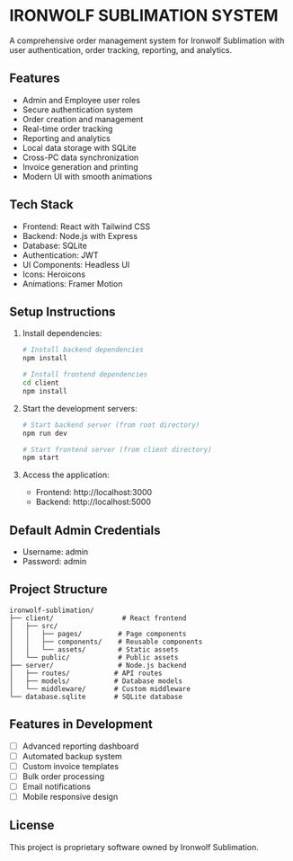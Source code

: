 # IRONWOLF SUBLIMATION SYSTEM

A comprehensive order management system for Ironwolf Sublimation with user authentication, order tracking, reporting, and analytics.

## Features

- Admin and Employee user roles
- Secure authentication system
- Order creation and management
- Real-time order tracking
- Reporting and analytics
- Local data storage with SQLite
- Cross-PC data synchronization
- Invoice generation and printing
- Modern UI with smooth animations

## Tech Stack

- Frontend: React with Tailwind CSS
- Backend: Node.js with Express
- Database: SQLite
- Authentication: JWT
- UI Components: Headless UI
- Icons: Heroicons
- Animations: Framer Motion

## Setup Instructions

1. Install dependencies:
   ```bash
   # Install backend dependencies
   npm install
   
   # Install frontend dependencies
   cd client
   npm install
   ```

2. Start the development servers:
   ```bash
   # Start backend server (from root directory)
   npm run dev
   
   # Start frontend server (from client directory)
   npm start
   ```

3. Access the application:
   - Frontend: http://localhost:3000
   - Backend: http://localhost:5000

## Default Admin Credentials

- Username: admin
- Password: admin

## Project Structure

```
ironwolf-sublimation/
├── client/                 # React frontend
│   ├── src/
│   │   ├── pages/         # Page components
│   │   ├── components/    # Reusable components
│   │   └── assets/        # Static assets
│   └── public/            # Public assets
├── server/                # Node.js backend
│   ├── routes/           # API routes
│   ├── models/           # Database models
│   └── middleware/       # Custom middleware
└── database.sqlite       # SQLite database
```

## Features in Development

- [ ] Advanced reporting dashboard
- [ ] Automated backup system
- [ ] Custom invoice templates
- [ ] Bulk order processing
- [ ] Email notifications
- [ ] Mobile responsive design

## License

This project is proprietary software owned by Ironwolf Sublimation.
